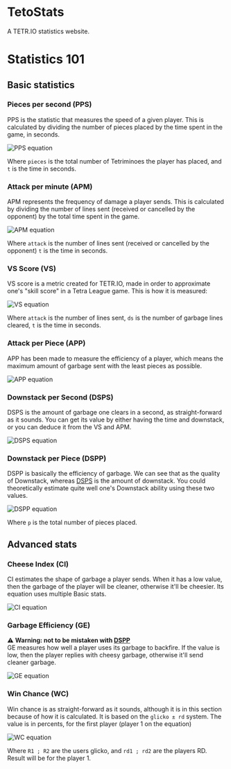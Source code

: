 # TetoStats
A TETR.IO statistics website.

# Statistics 101
## Basic statistics

### Pieces per second (PPS)
PPS is the statistic that measures the speed of a given player. This is calculated by dividing the number of pieces placed by the time spent in the game, in seconds.

![PPS equation](https://imgur.com/LeIy1Ly.png) 

Where ``pieces`` is the total number of Tetriminoes the player has placed, and ``t`` is the time in seconds.

### Attack per minute (APM)
APM represents the frequency of damage a player sends. This is calculated by dividing the number of lines sent (received or cancelled by the opponent) by the total time spent in the game.

![APM equation](https://i.imgur.com/jxbos9O.png)

Where ``attack`` is the number of lines sent (received or cancelled by the opponent) ``t`` is the time in seconds.

### VS Score (VS)
VS score is a metric created for TETR.IO, made in order to approximate one's "skill score" in a Tetra League game. This is how it is measured:

![VS equation](https://imgur.com/nlANRsP.png)

Where ``attack`` is the number of lines sent, ``ds`` is the number of garbage lines cleared, ``t`` is the time in seconds.

### Attack per Piece (APP)
APP has been made to measure the efficiency of a player, which means the maximum amount of garbage sent with the least pieces as possible.

![APP equation](https://imgur.com/cdeCqn6.png)

### Downstack per Second (DSPS)
DSPS is the amount of garbage one clears in a second, as straight-forward as it sounds. You can get its value by either having the time and downstack, or you can deduce it from the VS and APM.

![DSPS equation](https://imgur.com/M9VZLOG.png)

### Downstack per Piece (DSPP)
DSPP is basically the efficiency of garbage. We can see that as the quality of Downstack, whereas [DSPS](#downstack-per-second-dsps) is the amount of downstack. You could theoretically estimate quite well one's Downstack ability using these two values.

![DSPP equation](https://imgur.com/iYy7TQQ.png)

Where ``p`` is the total number of pieces placed.

## Advanced stats
### Cheese Index (CI)
CI estimates the shape of garbage a player sends. When it has a low value, then the garbage of the player will be cleaner, otherwise it'll be cheesier. Its equation uses multiple Basic stats.

![CI equation](https://imgur.com/Pn96yS9.png)

### Garbage Efficiency (GE)
⚠ **Warning: not to be mistaken with [DSPP](#downstack-per-piece-dspp)** <br>
GE measures how well a player uses its garbage to backfire. If the value is low, then the player replies with cheesy garbage, otherwise it'll send cleaner garbage.

![GE equation](https://imgur.com/U9dOSEJ.png)

### Win Chance (WC)
Win chance is as straight-forward as it sounds, although it is in this section because of how it is calculated. It is based on the ``glicko ± rd`` system. The value is in percents, for the first player (player 1 on the equation)

![WC equation](https://imgur.com/rdDzked.png)

Where ``R1 ; R2`` are the users glicko, and ``rd1 ; rd2`` are the players RD. Result will be for the player 1.